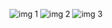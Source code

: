 ![img 1](https://github.com/ShrutiiMargaje/TributePage/assets/99093420/5e256ccf-0270-458b-82c0-d09599277a41)
![img 2](https://github.com/ShrutiiMargaje/TributePage/assets/99093420/c1b2f8a9-c0f0-4c9d-b417-e9d62c7e1486)
![img 3](https://github.com/ShrutiiMargaje/TributePage/assets/99093420/670eac04-6ed7-435b-9de7-5d8b1d6220cc)

